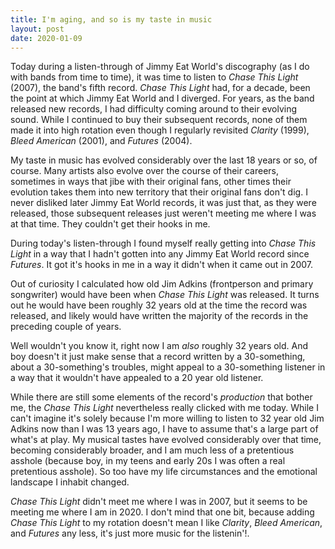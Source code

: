 ```yaml
---
title: I'm aging, and so is my taste in music
layout: post
date: 2020-01-09
---
```


Today during a listen-through of Jimmy Eat World's discography (as I do with bands from time to time), it was time to listen to *Chase This Light* (2007), the band's fifth record. *Chase This Light* had, for a decade, been the point at which Jimmy Eat World and I diverged. For years, as the band released new records, I had difficulty coming around to their evolving sound. While I continued to buy their subsequent records, none of them made it into high rotation even though I regularly revisited *Clarity* (1999), *Bleed American* (2001), and *Futures* (2004). 

My taste in music has evolved considerably over the last 18 years or so, of course. Many artists also evolve over the course of their careers, sometimes in ways that jibe with their original fans, other times their evolution takes them into new territory that their original fans don't dig. I never disliked later Jimmy Eat World records, it was just that, as they were released, those subsequent releases just weren't meeting me where I was at that time. They couldn't get their hooks in me. 

During today's listen-through I found myself really getting into *Chase This Light* in a way that I hadn't gotten into any Jimmy Eat World record since *Futures*. It got it's hooks in me in a way it didn't when it came out in 2007.

Out of curiosity I calculated how old Jim Adkins (frontperson and primary songwriter) would have been when *Chase This Light* was released. It turns out he would have been roughly 32 years old at the time the record was released, and likely would have written the majority of the records in the preceding couple of years. 

Well wouldn't you know it, right now I am *also* roughly 32 years old. And boy doesn't it just make sense that a record written by a 30-something, about a 30-something's troubles, might appeal to a 30-something listener in a way that it wouldn't have appealed to a 20 year old listener.

While there are still some elements of the record's *production* that bother me, the  *Chase This Light* nevertheless really clicked with me today. While I can't imagine it's solely because I'm more willing to listen to 32 year old Jim Adkins now than I was 13 years ago, I have to assume that's a large part of what's at play. My musical tastes have evolved considerably over that time, becoming considerably broader, and I am much less of a pretentious asshole (because boy, in my teens and early 20s I was often a real pretentious asshole). So too have my life circumstances and the emotional landscape I inhabit changed. 

*Chase This Light* didn't meet me where I was in 2007, but it seems to be meeting me where I am in 2020. I don't mind that one bit, because adding *Chase This Light* to my rotation doesn't mean I like *Clarity*, *Bleed American*, and *Futures* any less, it's just more music for the listenin'!.


